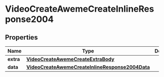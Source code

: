 # VideoCreateAwemeCreateInlineResponse2004

## Properties
Name | Type | Description | Notes
------------ | ------------- | ------------- | -------------
**extra** | [**VideoCreateAwemeCreateExtraBody**](VideoCreateAwemeCreateExtraBody.md) |  |  [optional]
**data** | [**VideoCreateAwemeCreateInlineResponse2004Data**](VideoCreateAwemeCreateInlineResponse2004Data.md) |  |  [optional]
